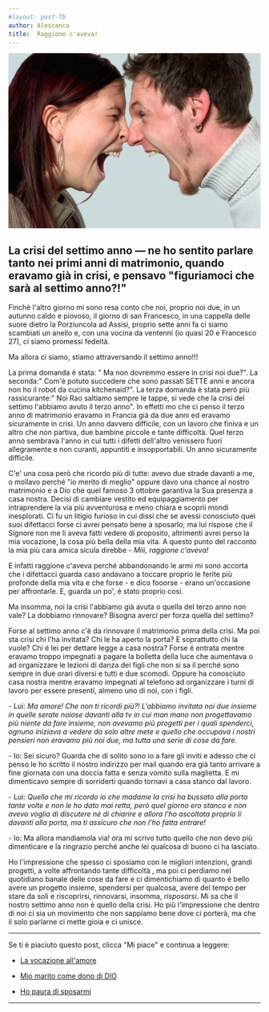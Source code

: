 ```yaml
---
#layout: post-fb
author: Alescanca
title:  Raggione c'aveva!
---
```


<img src="/img/posts/coppia-urlo.jpg" width="520px">
<!-- INIZIO -->
<h2>La crisi del settimo anno &mdash; ne ho sentito parlare tanto nei primi anni di matrimonio, quando  eravamo già in crisi, e pensavo "figuriamoci che sarà al settimo anno?!"</h2>
<!-- FINE -->

Finchè l'altro giorno mi sono resa conto che noi, proprio noi due, in un autunno caldo e piovoso, il giorno di san Francesco, in una cappella delle suore dietro la Porziuncola ad Assisi, proprio sette anni fa ci siamo scambiati un anello e, con una vocina da ventenni (io quasi 20 e Francesco 27), ci siamo promessi fedeltà.

Ma allora ci siamo, stiamo attraversando il settimo anno!!!

La prima domanda è stata: " Ma non dovremmo essere in crisi noi due?". La seconda:" Com'è potuto succedere che sono passati SETTE anni e ancora non ho il robot da cucina  kitchenaid?". La terza domanda è stata peró più rassicurante:" Noi Rao saltiamo sempre le tappe, si vede che la crisi del settimo l'abbiamo avuto il terzo anno". In effetti mo che ci penso il terzo anno di matrimonio eravamo in Francia già da due anni ed eravamo sicuramente in crisi. Un anno davvero difficile, con un lavoro che finiva e un altro che *non* partiva, due bambine piccole e tante difficoltà. Quel terzo anno sembrava l'anno in cui tutti i difetti dell'altro venissero fuori allegramente e non curanti, appuntiti e insopportabili. Un anno sicuramente difficile.

C'e' una cosa però che ricordo più di tutte: avevo due strade davanti a me, o mollavo perché "io merito di meglio" oppure davo una chance al nostro matrimonio e a Dio che quel famoso 3 ottobre garantiva la Sua presenza a casa nostra. Decisi di cambiare vestito ed equipaggiamento per intraprendere la via più avventurosa e meno chiara e scoprii mondi inesplorati.
Ci fu un litigio furioso in cui dissi che se avessi conosciuto quei suoi difettacci forse ci avrei pensato bene a sposarlo; ma lui rispose che il Signore non me li aveva fatti vedere di proposito, altrimenti avrei perso la mia vocazione, la cosa più bella della mia vita. A questo punto del racconto la mia più cara amica sicula direbbe - *Miii, raggione c'aveva!*

E infatti raggione c'aveva perché abbandonando le armi mi sono accorta che i difettacci guarda caso andavano a toccare proprio le ferite più profonde della mia vita e che forse - e dico fooorse - erano un'occasione per affrontarle. E, guarda un po', é stato proprio così.

Ma insomma, noi la crisi l'abbiamo già avuta o quella del terzo anno non vale? La dobbiamo rinnovare? Bisogna averci per forza quella del settimo?

Forse al settimo anno c'è da rinnovare il matrimonio prima della crisi. Ma poi sta crisi chi l'ha invitata? Chi le ha aperto la porta? E soprattutto chi la vuole? Chi é lei per dettare legge a casa nostra? Forse é entrata mentre eravamo troppo impegnati a pagare la bolletta della luce che aumentava o ad organizzare le lezioni di danza dei figli che non si sa il perché sono sempre in due orari diversi e tutti e due scomodi. Oppure ha conosciuto casa nostra mentre eravamo impegnati al telefono ad organizzare i turni di lavoro per essere presenti, almeno uno di noi, con i figli.

\- Lui: *Ma amore! Che non ti ricordi più?! L'abbiamo invitata noi due insieme in quelle serate noiose davanti alla tv in cui man mano non progettavamo più niente da fare insieme, non avevamo più progetti per i quali spenderci, ognuno iniziava a vedere da solo altre mete e quello che occupava i nostri pensieri non eravamo più noi due, ma tutta una serie di cose da fare.*

\- Io: Sei sicuro? Guarda che di solito sono io a fare gli inviti e adesso che ci penso le ho scritto il nostro indirizzo per mail quando era già tanto arrivare a fine giornata con una doccia fatta e senza vomito sulla maglietta. E mi dimenticavo sempre di sorriderti quando tornavi a casa stanco dal lavoro.

\- Lui: *Quello che mi ricordo io che madame la crisi ha bussato alla porta tante volte e non le ho dato mai retta, però quel giorno ero stanco e non avevo voglia di discutere né di chiarire e allora l'ho ascoltata proprio lí davanti alla porta, ma ti assicuro che non l'ho fatta entrare!*

\- Io: Ma allora mandiamola via! ora mi scrivo tutto quello che non devo più  dimenticare e la ringrazio perché anche lei qualcosa di buono ci ha lasciato.

Ho l'impressione che spesso ci sposiamo con le migliori intenzioni, grandi progetti, a volte affrontando tante difficoltà , ma poi ci perdiamo nel quotidiano banale delle cose da fare e ci dimentichiamo di quanto é bello avere un progetto insieme, spendersi per qualcosa, avere del tempo per stare da soli e riscoprirsi, rinnovarsi, insomma, *risposarsi*.
Mi sa che il nostro settimo anno non è quello della crisi. Ho più l'impressione che dentro di noi ci sia un movimento che non sappiamo bene dove ci porterà, ma che il solo parlarne ci mette gioia e ci unisce.


---
Se ti è piaciuto questo post, clicca "Mi piace" e continua a leggere:

- [La vocazione all'amore](http://5p2p.it/2014/04/11/la-vocazione-all-amore.html)

- [Mio marito come dono di DIO](http://5p2p.it/2013/05/19/mio-marito-dono-di-dio.html)

- [Ho paura di sposarmi](http://5p2p.it/2013/11/27/ho-paura-di-sposarmi.html)

---
